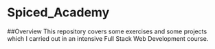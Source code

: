 # Spiced_Academy

##Overview
This repository covers some exercises and  some projects which I carried out in an intensive Full Stack Web Development course.
